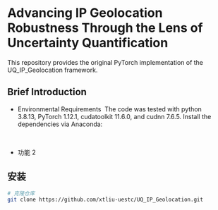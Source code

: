 # Advancing IP Geolocation Robustness Through the Lens of Uncertainty Quantification
This repository provides the original PyTorch implementation of the UQ_IP_Geolocation framework.

## Brief Introduction
- Environmental Requirements
  ​
The code was tested with python 3.8.13, PyTorch 1.12.1, cudatoolkit 11.6.0, and cudnn 7.6.5. Install the dependencies via Anaconda:

​
- 功能 2

## 安装
```bash
# 克隆仓库
git clone https://github.com/xtliu-uestc/UQ_IP_Geolocation.git
